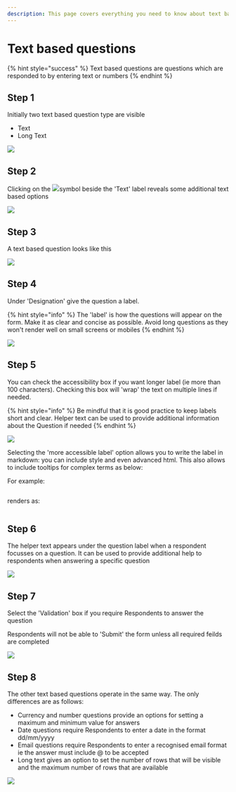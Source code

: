 ```yaml
---
description: This page covers everything you need to know about text based questions
---
```


# Text based questions

{% hint style="success" %}
Text based questions are questions which are responded to by entering text or numbers
{% endhint %}

## Step 1

Initially two text based question type are visible

* Text
* Long Text

![](<../../../../.gitbook/assets/image (315) (1).png>)

## Step 2

Clicking on the ![](<../../../../.gitbook/assets/image (305) (1) (1) (1).png>)symbol beside the 'Text' label reveals some additional text based options

![](<../../../../.gitbook/assets/image (316) (1) (1).png>)

## Step 3

A text based question looks like this

![](<../../../../.gitbook/assets/image (316) (1).png>)

## Step 4

Under 'Designation' give the question a label.

{% hint style="info" %}
The 'label' is how the questions will appear on the form. Make it as clear and concise as possible. Avoid long questions as they won't render well on small screens or mobiles
{% endhint %}

![](<../../../../.gitbook/assets/image (323) (1) (1) (1) (1).png>)

## Step 5

You can check the accessibility box if you want longer label (ie more than 100 characters). Checking this box will 'wrap' the text on multiple lines if needed.

{% hint style="info" %}
Be mindful that it is good practice to keep labels short and clear. Helper text can be used to provide additional information about the Question if needed
{% endhint %}

![](<../../../../.gitbook/assets/image (327) (1) (1) (1) (1).png>)

Selecting the 'more accessible label' option allows you to write the label in markdown: you can include style and even advanced html. This also allows to include tooltips for complex terms as below:

For example:

<figure><img src="../../../../.gitbook/assets/image (6) (1).png" alt=""><figcaption></figcaption></figure>

renders as:

<figure><img src="../../../../.gitbook/assets/image (2) (1) (1).png" alt=""><figcaption></figcaption></figure>

## Step 6

The helper text appears under the question label when a respondent focusses on a question. It can be used to provide additional help to respondents when answering a specific question

![](<../../../../.gitbook/assets/image (313) (1) (1).png>)

## Step 7

Select the 'Validation' box if you require Respondents to answer the question

Respondents will not be able to 'Submit' the form unless all required feilds are completed

![](<../../../../.gitbook/assets/image (321) (1) (1).png>)

## Step 8

The other text based questions operate in the same way. The only differences are as follows:

* Currency and number questions provide an options for setting a maximum and minimum value for answers
* Date questions require Respondents to enter a date in the format dd/mm/yyyy
* Email questions require Respondents to enter a recognised email format ie the answer must include @ to be accepted
* Long text gives an option to set the number of rows that will be visible and the maximum number of rows that are available

![](<../../../../.gitbook/assets/image (329) (1) (1).png>)
